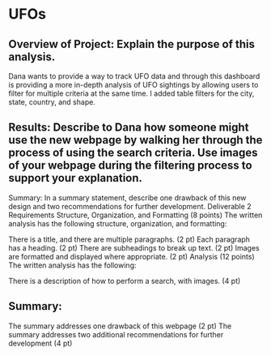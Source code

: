 # UFOs


## Overview of Project: Explain the purpose of this analysis.
Dana wants to provide a way to track UFO data and through this dashboard is providing a more in-depth analysis of UFO sightings by allowing users to filter for multiple criteria at the same time. I added table filters for the city, state, country, and shape.

## Results: Describe to Dana how someone might use the new webpage by walking her through the process of using the search criteria. Use images of your webpage during the filtering process to support your explanation.
Summary: In a summary statement, describe one drawback of this new design and two recommendations for further development.
Deliverable 2 Requirements
Structure, Organization, and Formatting (8 points)
The written analysis has the following structure, organization, and formatting:

There is a title, and there are multiple paragraphs. (2 pt)
Each paragraph has a heading. (2 pt)
There are subheadings to break up text. (2 pt)
Images are formatted and displayed where appropriate. (2 pt)
Analysis (12 points)
The written analysis has the following:



There is a description of how to perform a search, with images. (4 pt)

## Summary:

The summary addresses one drawback of this webpage (2 pt)
The summary addresses two additional recommendations for further development (4 pt)
